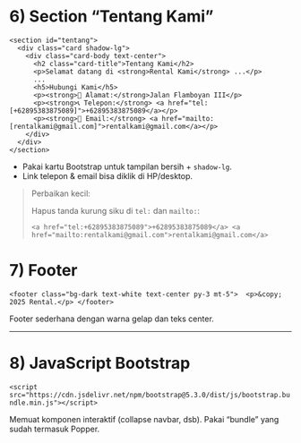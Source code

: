# 6) Section “Tentang Kami”

```
<section id="tentang">
  <div class="card shadow-lg">
    <div class="card-body text-center">
      <h2 class="card-title">Tentang Kami</h2>
      <p>Selamat datang di <strong>Rental Kami</strong> ...</p>
      ...
      <h5>Hubungi Kami</h5>
      <p><strong>📍 Alamat:</strong>Jalan Flamboyan III</p>
      <p><strong>📞 Telepon:</strong> <a href="tel:[+62895383875089]">+62895383875089</a></p>
      <p><strong>📧 Email:</strong> <a href="mailto:[rentalkami@gmail.com]">rentalkami@gmail.com</a></p>
    </div>
  </div>
</section>
```

*   Pakai kartu Bootstrap untuk tampilan bersih + `shadow-lg`.
*   Link telepon & email bisa diklik di HP/desktop.

> Perbaikan kecil:
> 
> Hapus tanda kurung siku di `tel:` dan `mailto:`:
> 
> `<a href="tel:+62895383875089">+62895383875089</a> <a href="mailto:rentalkami@gmail.com">rentalkami@gmail.com</a>`

# 7) Footer

`<footer class="bg-dark text-white text-center py-3 mt-5">  <p>&copy; 2025 Rental.</p> </footer>`

Footer sederhana dengan warna gelap dan teks center.

---

# 8) JavaScript Bootstrap

`<script src="https://cdn.jsdelivr.net/npm/bootstrap@5.3.0/dist/js/bootstrap.bundle.min.js"></script>`

Memuat komponen interaktif (collapse navbar, dsb). Pakai “bundle” yang sudah termasuk Popper.